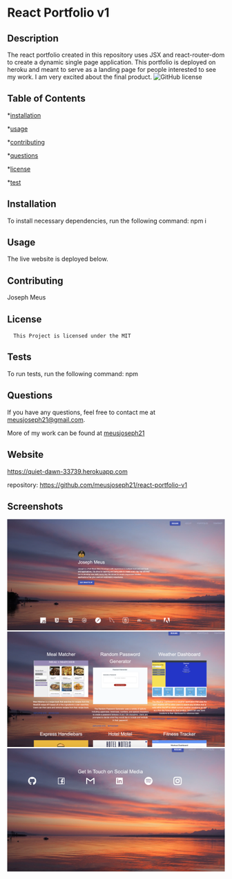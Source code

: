 # React Portfolio v1

  ## Description

  The react portfolio created in this repository uses JSX and react-router-dom to create a dynamic single page application. This portfolio is deployed on heroku and meant to serve as a landing page for people interested to see my work. I am very excited about the final product.
  ![GitHub license](https://img.shields.io/badge/license-MIT-blue.svg)

  ## Table of Contents

  *[installation](#installation)

  *[usage](#usage)

  *[contributing](#contributing)

  *[questions](#questions)

  *[license](#license)

  *[test](#test)

  ## Installation

  To install necessary dependencies, run the following command: npm i

  ## Usage

  The live website is deployed below.

  ## Contributing 
  Joseph Meus

  ## License
    
      This Project is licensed under the MIT

  ## Tests 

  To run tests, run the following command:
  npm

  ## Questions 

  If you have any questions, feel free to contact me at meusjoseph21@gmail.com. 

  More of my work can be found at [meusjoseph21](https://github/com/meusjoseph21)

  ## Website

  https://quiet-dawn-33739.herokuapp.com

  repository: https://github.com/meusjoseph21/react-portfolio-v1



  ## Screenshots

  <img src="./assets/images/port3.png">
    <img src="./assets/images/port2.png">
      <img src="./assets/images/port1.png">

